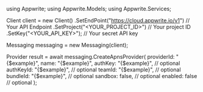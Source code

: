 using Appwrite;
using Appwrite.Models;
using Appwrite.Services;

Client client = new Client()
    .SetEndPoint("https://cloud.appwrite.io/v1") // Your API Endpoint
    .SetProject("<YOUR_PROJECT_ID>") // Your project ID
    .SetKey("<YOUR_API_KEY>"); // Your secret API key

Messaging messaging = new Messaging(client);

Provider result = await messaging.CreateApnsProvider(
    providerId: "{$example}",
    name: "{$example}",
    authKey: "{$example}", // optional
    authKeyId: "{$example}", // optional
    teamId: "{$example}", // optional
    bundleId: "{$example}", // optional
    sandbox: false, // optional
    enabled: false // optional
);
